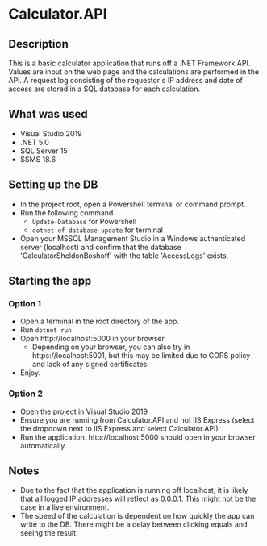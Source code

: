 # Calculator.API

## Description

This is a basic calculator application that runs off a .NET Framework API. Values are input on the web page and the calculations are performed in the API. A request log consisting of the requestor's IP address and date of access are stored in a SQL database for each calculation.

## What was used

* Visual Studio 2019
* .NET 5.0
* SQL Server 15
* SSMS 18.6

## Setting up the DB

* In the project root, open a Powershell terminal or command prompt.
* Run the following command
  * `Update-Database` for Powershell
  * `dotnet ef database update` for terminal
* Open your MSSQL Management Studio in a Windows authenticated server (localhost) and confirm that the database 'CalculatorSheldonBoshoff' with the table 'AccessLogs' exists.

## Starting the app

### Option 1
* Open a terminal in the root directory of the app.
* Run `dotnet run`
* Open http://localhost:5000 in your browser.
  * Depending on your browser, you can also try in https://localhost:5001, but this may be limited due to CORS policy and lack of any signed certificates.
* Enjoy.

### Option 2
* Open the project in Visual Studio 2019
* Ensure you are running from Calculator.API and not IIS Express (select the dropdown next to IIS Express and select Calculator.API)
* Run the application. http://localhost:5000 should open in your browser automatically.

## Notes

* Due to the fact that the application is running off localhost, it is likely that all logged IP addresses will reflect as 0.0.0.1. This might not be the case in a live environment.
* The speed of the calculation is dependent on how quickly the app can write to the DB. There might be a delay between clicking equals and seeing the result.